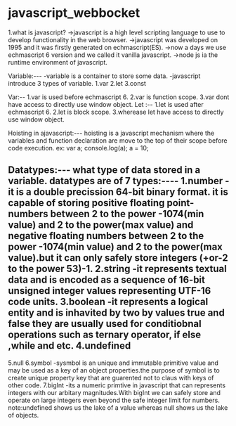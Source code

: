 # javascript_webbocket
1.what is javascript?
->javascript is a high level scripting language to use to develop functionality in the web browser.
->javascript was developed on 1995 and it was firstly generated on echmascript(ES).
->now a days we use echmascript 6 version and we called it vanilla javascript.
->node js ia the runtime environment of javascript.

Variable:---
-variable is a container to store some data.
-javascript introduce 3 types of variable.
1.var
2.let
3.const

Var:--
1.var is used before echmascript 6.
2.var is function scope.
3.var dont have access to directly use window object.
Let :--
1.let is used after echmascript 6.
2.let is block scope.
3.wherease let have access to directly use window object.

Hoisting in ajavascript:---
hoisting is a javascript mechanism where the variables and function declaration are move to the top of their scope before code execution.
ex: var a;
console.log(a);
a = 10;

Datatypes:---
what type of data stored in a variable.
datatypes are of 7 types:----
1.number
-it is a double precission 64-bit binary format. it is capable of storing positive floating point-numbers between 2 to the power -1074(min value) and 2 to the power(max value) and negative floating numbers between 2 to the power -1074(min value) and 2 to the power(max value).but it can only safely store integers (+or-2 to the power 53)-1.
2.string
-it represents textual data and is encoded as a sequence of 16-bit unsigned integer values representing UTF-16 code units.
3.boolean
-it represents a logical entity and is inhavited by two by values true and false they are usually used for conditiobnal operations such as ternary operator, if else ,while and etc.
4.undefined
-
5.null
6.symbol
-sysmbol is an unique and immutable primitive value and may be used as a key of an object properties.the purpose of symbol is to create unique property key that are guarented not to claus with keys of other code.
7.bigInt
-its a numeric primtive in javascript that can represents integers with our arbitary magnitudes.With bigInt we can safely store and operate on large integers even beyond the safe integer limit for numbers.
note:undefined shows us the lake of a value whereas null shows us the lake of objects.
